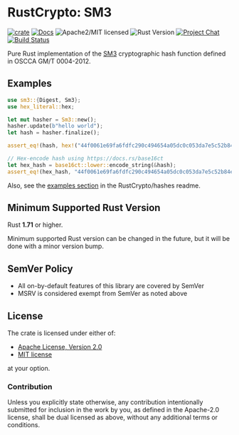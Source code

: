 # RustCrypto: SM3

[![crate][crate-image]][crate-link]
[![Docs][docs-image]][docs-link]
![Apache2/MIT licensed][license-image]
![Rust Version][rustc-image]
[![Project Chat][chat-image]][chat-link]
[![Build Status][build-image]][build-link]

Pure Rust implementation of the [SM3] cryptographic hash function defined
in OSCCA GM/T 0004-2012.

## Examples

```rust
use sm3::{Digest, Sm3};
use hex_literal::hex;

let mut hasher = Sm3::new();
hasher.update(b"hello world");
let hash = hasher.finalize();

assert_eq!(hash, hex!("44f0061e69fa6fdfc290c494654a05dc0c053da7e5c52b84ef93a9d67d3fff88"));

// Hex-encode hash using https://docs.rs/base16ct
let hex_hash = base16ct::lower::encode_string(&hash);
assert_eq!(hex_hash, "44f0061e69fa6fdfc290c494654a05dc0c053da7e5c52b84ef93a9d67d3fff88");
```

Also, see the [examples section] in the RustCrypto/hashes readme.

## Minimum Supported Rust Version

Rust **1.71** or higher.

Minimum supported Rust version can be changed in the future, but it will be
done with a minor version bump.

## SemVer Policy

- All on-by-default features of this library are covered by SemVer
- MSRV is considered exempt from SemVer as noted above

## License

The crate is licensed under either of:

* [Apache License, Version 2.0](http://www.apache.org/licenses/LICENSE-2.0)
* [MIT license](http://opensource.org/licenses/MIT)

at your option.

### Contribution

Unless you explicitly state otherwise, any contribution intentionally submitted
for inclusion in the work by you, as defined in the Apache-2.0 license, shall be
dual licensed as above, without any additional terms or conditions.

[//]: # (badges)

[crate-image]: https://img.shields.io/crates/v/sm3.svg
[crate-link]: https://crates.io/crates/sm3
[docs-image]: https://docs.rs/sm3/badge.svg
[docs-link]: https://docs.rs/sm3/
[license-image]: https://img.shields.io/badge/license-Apache2.0/MIT-blue.svg
[rustc-image]: https://img.shields.io/badge/rustc-1.71+-blue.svg
[chat-image]: https://img.shields.io/badge/zulip-join_chat-blue.svg
[chat-link]: https://rustcrypto.zulipchat.com/#narrow/stream/260041-hashes
[build-image]: https://github.com/RustCrypto/hashes/workflows/sm3/badge.svg?branch=master
[build-link]: https://github.com/RustCrypto/hashes/actions?query=workflow%3Asm3

[//]: # (general links)

[SM3]: https://en.wikipedia.org/wiki/SM3_(hash_function)
[examples section]: https://github.com/RustCrypto/hashes#Examples
